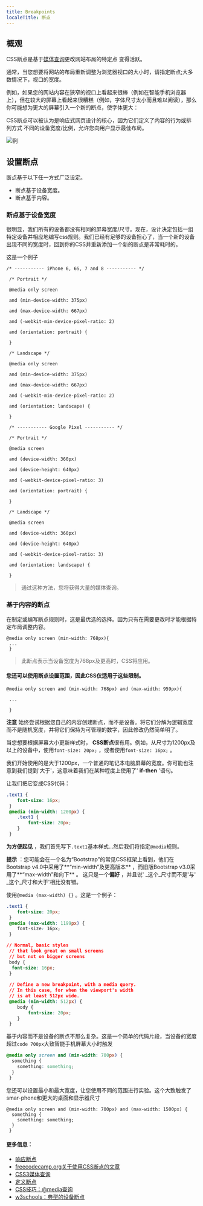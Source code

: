 ```yaml
---
title: Breakpoints
localeTitle: 断点
---
```

## 概观

CSS断点是基于[媒体查询](https://guide.freecodecamp.org/css/css3-media-queries)更改网站布局的特定点 变得活跃。

通常，当您想要将网站的布局重新调整为浏览器视口的大小时，请指定断点;大多数情况下，视口的宽度。

例如，如果您的网站内容在狭窄的视口上看起来很棒（例如在智能手机浏览器上），但在较大的屏幕上看起来很糟糕（例如，字体尺寸太小而且难以阅读），那么你可能想为更大的屏幕引入一个新的断点，使字体更大：

CSS断点可以被认为是响应式网页设计的核心，因为它们定义了内容的行为或排列方式 不同的设备宽度/比例，允许您向用户显示最佳布局。

![例](https://getflywheel.com/wp-content/uploads/2018/02/css-breakpoints-layouts-01.jpg)

## 设置断点

断点基于以下任一方式广泛设定。

*   断点基于设备宽度。
*   断点基于内容。

### 断点基于设备宽度

很明显，我们所有的设备都没有相同的屏幕宽度/尺寸。现在，设计决定包括一组特定设备并相应地编写css规则。我们已经有足够的设备担心了，当一个新的设备出现不同的宽度时，回到你的CSS并重新添加一个新的断点是非常耗时的。

这是一个例子
```
/* ----------- iPhone 6, 6S, 7 and 8 ----------- */ 
 
 /* Portrait */ 
 
 @media only screen 
 
 and (min-device-width: 375px) 
 
 and (max-device-width: 667px) 
 
 and (-webkit-min-device-pixel-ratio: 2) 
 
 and (orientation: portrait) { 
 
 } 
 
 /* Landscape */ 
 
 @media only screen 
 
 and (min-device-width: 375px) 
 
 and (max-device-width: 667px) 
 
 and (-webkit-min-device-pixel-ratio: 2) 
 
 and (orientation: landscape) { 
 
 } 
 
 /* ----------- Google Pixel ----------- */ 
 
 /* Portrait */ 
 
 @media screen 
 
 and (device-width: 360px) 
 
 and (device-height: 640px) 
 
 and (-webkit-device-pixel-ratio: 3) 
 
 and (orientation: portrait) { 
 
 } 
 
 /* Landscape */ 
 
 @media screen 
 
 and (device-width: 360px) 
 
 and (device-height: 640px) 
 
 and (-webkit-device-pixel-ratio: 3) 
 
 and (orientation: landscape) { 
 
 } 
```

> 通过这种方法，您将获得大量的媒体查询。

### 基于内容的断点

在制定或编写断点规则时，这是最优选的选择。因为只有在需要更改时才能根据特定布局调整内容。
```
@media only screen (min-width: 768px){ 
 ... 
 } 
```

> 此断点表示当设备宽度为768px及更高时，CSS将应用。

#### 您还可以使用断点设置范围，因此CSS仅适用于这些限制。
```
@media only screen and (min-width: 768px) and (max-width: 959px){ 
 
 ... 
 
 } 
```

**注意** 始终尝试根据您自己的内容创建断点，而不是设备。将它们分解为逻辑宽度而不是随机宽度，并将它们保持为可管理的数字，因此修改仍然简单明了。

当您想要根据屏幕大小更新样式时， **CSS断点**很有用。例如，从尺寸为1200px及以上的设备中，使用`font-size: 20px;` ，或者使用`font-size: 16px;` 。

我们开始使用的是大于1200px，一个普通的笔记本电脑屏幕的宽度。你可能也注意到我们提到'大于'，这意味着我们在某种程度上使用了' **if-then** '语句。

让我们把它变成CSS代码：

```css
.text1 { 
    font-size: 16px; 
 } 
 @media (min-width: 1200px) { 
    .text1 { 
        font-size: 20px; 
    } 
 } 
```

**为方便起见** ，我们首先写下`.text1`基本样式...然后我们将指定`@media`规则。

**提示** ：您可能会在一个名为“Bootstrap”的常见CSS框架上看到，他们在Bootstrap v4.0中采用了**“min-width”及更高版本** ，而旧版Bootstrap v3.0采用了**“max-width”和向下** 。 这只是一个**偏好** ，并且说' _这个_尺寸而不是'与' _这个_尺寸和大于'相比没有错。

使用`@media (max-width) {}` 。这是一个例子：

```css
.text1 { 
    font-size: 20px; 
 } 
 @media (max-width: 1199px) { 
    font-size: 16px; 
 } 
```

```css
// Normal, basic styles 
 // that look great on small screens 
 // but not on bigger screens 
 body { 
  font-size: 16px; 
 } 
 
 // Define a new breakpoint, with a media query. 
 // In this case, for when the viewport's width 
 // is at least 512px wide. 
 @media (min-width: 512px) { 
    body { 
        font-size: 20px; 
    } 
 } 
```

基于内容而不是设备的断点不那么复杂。这是一个简单的代码片段，当设备的宽度超过`code 700px`大致智能手机屏幕大小时触发

```css
@media only screen and (min-width: 700px) { 
  something { 
    something: something; 
  } 
 } 
```

您还可以设置最小和最大宽度，让您使用不同的范围进行实验。这个大致触发了smar-phone和更大的桌面和显示器尺寸

```code
@media only screen and (min-width: 700px) and (max-width: 1500px) { 
  something { 
    something: something; 
  } 
 } 
```

#### 更多信息：

*   [响应断点](https://getbootstrap.com/docs/4.1/layout/overview/#responsive-breakpoints)
*   [freecodecamp.org关于使用CSS断点的文章](https://medium.freecodecamp.org/the-100-correct-way-to-do-css-breakpoints-88d6a5ba1862)
*   [CSS3媒体查询](https://guide.freecodecamp.org/css/css3-media-queries)
*   [定义断点](https://responsivedesign.is/strategy/page-layout/defining-breakpoints/)
*   [CSS技巧：@media查询](https://css-tricks.com/snippets/css/media-queries-for-standard-devices/)
*   [w3schools：典型的设备断点](https://www.w3schools.com/howto/howto_css_media_query_breakpoints.asp)
